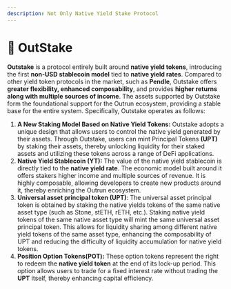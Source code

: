 ```yaml
---
description: Not Only Native Yield Stake Protocol
---
```


# 🏦 OutStake

**Outstake** is a protocol entirely built around **native yield tokens**, introducing the first **non-USD stablecoin model** tied to **native yield rates**. Compared to other yield token protocols in the market, such as **Pendle**, Outstake offers **greater flexibility, enhanced composability**, and provides **higher returns along with multiple sources of income**. The assets supported by Outstake form the foundational support for the Outrun ecosystem, providing a stable base for the entire system. Specifically, Outstake operates as follows:

1. **A New Staking Model Based on Native Yield Tokens:** Outstake adopts a unique design that allows users to control the native yield generated by their assets. Through Outstake, users can mint Principal Tokens **(UPT)** by staking their assets, thereby unlocking liquidity for their staked assets and utilizing these tokens across a range of DeFi applications.
2. **Native Yield Stablecoin (YT):** The value of the native yield stablecoin is directly tied to the **native yield rate**. The economic model built around it offers stakers higher income and multiple sources of revenue. It is highly composable, allowing developers to create new products around it, thereby enriching the Outrun ecosystem.
3. **Universal asset principal token (UPT)**: The universal asset principal token is obtained by staking the native yields tokens of the same native asset type (such as Stone, stETH, rETH, etc.). Staking native yield tokens of the same native asset type will mint the same universal asset principal token. This allows for liquidity sharing among different native yield tokens of the same asset type, enhancing the composability of UPT and reducing the difficulty of liquidity accumulation for native yield tokens.
4. **Position Option Tokens(POT):** These option tokens represent the right to redeem the **native yield token** at the end of its lock-up period. This option allows users to trade for a fixed interest rate without trading the **UPT** itself, thereby enhancing capital efficiency.
